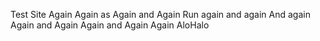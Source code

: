 Test Site Again
Again as
Again and Again
Run again and again
And again
Again and Again 
Again and Again 
Again  AloHalo